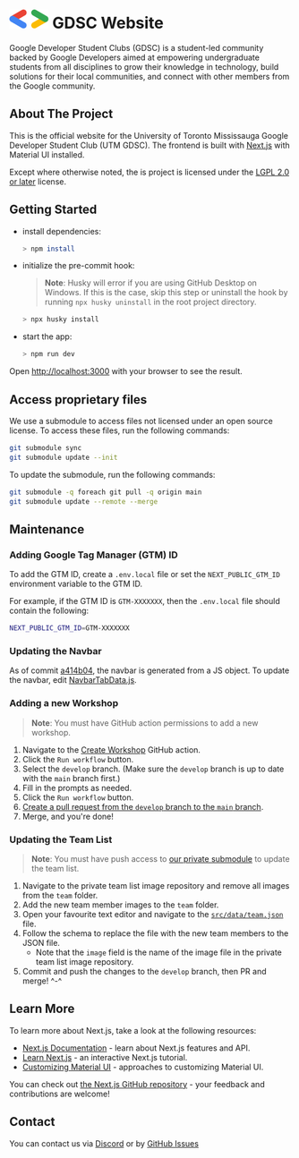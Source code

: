 <h1>
	<picture>
		<img alt="Google Developers Bracket" src="./src/assets/graphics/bracket.svg" height="34">
	</picture>
	GDSC Website
</h1>

Google Developer Student Clubs (GDSC) is a student-led community backed by Google Developers aimed at empowering undergraduate students from all disciplines to grow their knowledge in technology, build solutions for their local communities, and connect with other members from the Google community.

## About The Project

This is the official website for the University of Toronto Mississauga Google Developer Student Club (UTM GDSC). The frontend is built with [Next.js](https://nextjs.org) with Material UI installed.

Except where otherwise noted, the is project is licensed under the [LGPL 2.0 or later](https://www.gnu.org/licenses/gpl-2.0.html) license.

## Getting Started

* install dependencies:
	```sh
	> npm install
	```

* initialize the pre-commit hook:
	> **Note**: Husky will error if you are using GitHub Desktop on Windows. If this is the case, skip this step or uninstall the hook by running `npx husky uninstall` in the root project directory.
	```sh
	> npx husky install
	```

* start the app:
	```sh
	> npm run dev
	```

Open [http://localhost:3000](http://localhost:3000) with your browser to see the result.


## Access proprietary files
We use a submodule to access files not licensed under an open source license. To access these files, run the following commands:
```sh
git submodule sync
git submodule update --init
```

To update the submodule, run the following commands:
```sh
git submodule -q foreach git pull -q origin main
git submodule update --remote --merge
```

## Maintenance
### Adding Google Tag Manager (GTM) ID
To add the GTM ID, create a `.env.local` file or set the `NEXT_PUBLIC_GTM_ID` environment variable to the GTM ID.

For example, if the GTM ID is `GTM-XXXXXXX`, then the `.env.local` file should contain the following:
```sh
NEXT_PUBLIC_GTM_ID=GTM-XXXXXXX
```

### Updating the Navbar
As of commit [a414b04](https://github.com/utmgdsc/website/commit/a414b0440bb11440ceb96d05d8d7da0d856da6cd), the navbar is generated from a JS object. To update the navbar, edit [NavbarTabData.js](https://github.com/utmgdsc/website/blob/main/src/data/NavbarTabData.js).


### Adding a new Workshop
> **Note**: You must have GitHub action permissions to add a new workshop.

1. Navigate to the [Create Workshop](https://github.com/utmgdsc/website/actions/workflows/create-workshop-pull-request.yml) GitHub action.
2. Click the `Run workflow` button.
3. Select the `develop` branch. (Make sure the `develop` branch is up to date with the `main` branch first.)
4. Fill in the prompts as needed.
5. Click the `Run workflow` button.
6. [Create a pull request from the `develop` branch to the `main` branch](https://github.com/utmgdsc/website/compare/main...develop).
7. Merge, and you're done!

### Updating the Team List
> **Note**: You must have push access to [our private submodule](https://github.com/utmgdsc/website_proprietary) to update the team list.

1. Navigate to the private team list image repository and remove all images from the `team` folder.
2. Add the new team member images to the `team` folder.
3. Open your favourite text editor and navigate to the [`src/data/team.json`](https://github.com/utmgdsc/website/blob/main/src/data/team.json) file.
4. Follow the schema to replace the file with the new team members to the JSON file.
	- Note that the `image` field is the name of the image file in the private team list image repository.
5. Commit and push the changes to the `develop` branch, then PR and merge! ^-^

## Learn More
To learn more about Next.js, take a look at the following resources:

- [Next.js Documentation](https://nextjs.org/docs) - learn about Next.js features and API.
- [Learn Next.js](https://nextjs.org/learn) - an interactive Next.js tutorial.
- [Customizing Material UI](https://mui.com/material-ui/customization/how-to-customize/) - approaches to customizing Material UI.

You can check out [the Next.js GitHub repository](https://github.com/vercel/next.js/) - your feedback and contributions are welcome!

## Contact
You can contact us via [Discord](https://discord.gg/FMJNvhXJAa) or by [GitHub Issues](https://github.com/utmgdsc/website/issues/new/choose)
